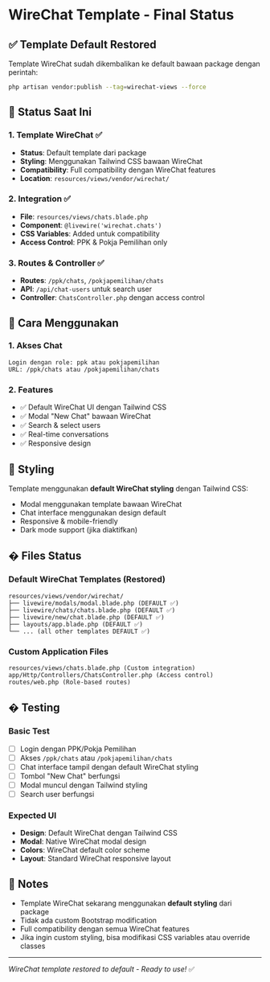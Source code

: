 # WireChat Template - Final Status

## ✅ Template Default Restored

Template WireChat sudah dikembalikan ke default bawaan package dengan perintah:
```bash
php artisan vendor:publish --tag=wirechat-views --force
```

## 🎯 Status Saat Ini

### 1. Template WireChat ✅
- **Status**: Default template dari package
- **Styling**: Menggunakan Tailwind CSS bawaan WireChat
- **Compatibility**: Full compatibility dengan WireChat features
- **Location**: `resources/views/vendor/wirechat/`

### 2. Integration ✅ 
- **File**: `resources/views/chats.blade.php`
- **Component**: `@livewire('wirechat.chats')` 
- **CSS Variables**: Added untuk compatibility
- **Access Control**: PPK & Pokja Pemilihan only

### 3. Routes & Controller ✅
- **Routes**: `/ppk/chats`, `/pokjapemilihan/chats`
- **API**: `/api/chat-users` untuk search user
- **Controller**: `ChatsController.php` dengan access control

## 🚀 Cara Menggunakan

### 1. Akses Chat
```
Login dengan role: ppk atau pokjapemilihan
URL: /ppk/chats atau /pokjapemilihan/chats
```

### 2. Features
- ✅ Default WireChat UI dengan Tailwind CSS
- ✅ Modal "New Chat" bawaan WireChat
- ✅ Search & select users
- ✅ Real-time conversations
- ✅ Responsive design

## 🎨 Styling

Template menggunakan **default WireChat styling** dengan Tailwind CSS:
- Modal menggunakan template bawaan WireChat
- Chat interface menggunakan design default
- Responsive & mobile-friendly
- Dark mode support (jika diaktifkan)

## � Files Status

### Default WireChat Templates (Restored)
```
resources/views/vendor/wirechat/
├── livewire/modals/modal.blade.php (DEFAULT ✅)
├── livewire/chats/chats.blade.php (DEFAULT ✅)  
├── livewire/new/chat.blade.php (DEFAULT ✅)
├── layouts/app.blade.php (DEFAULT ✅)
└── ... (all other templates DEFAULT ✅)
```

### Custom Application Files
```
resources/views/chats.blade.php (Custom integration)
app/Http/Controllers/ChatsController.php (Access control)
routes/web.php (Role-based routes)
```

## � Testing

### Basic Test
- [ ] Login dengan PPK/Pokja Pemilihan
- [ ] Akses `/ppk/chats` atau `/pokjapemilihan/chats` 
- [ ] Chat interface tampil dengan default WireChat styling
- [ ] Tombol "New Chat" berfungsi
- [ ] Modal muncul dengan Tailwind styling
- [ ] Search user berfungsi

### Expected UI
- **Design**: Default WireChat dengan Tailwind CSS
- **Modal**: Native WireChat modal design
- **Colors**: WireChat default color scheme
- **Layout**: Standard WireChat responsive layout

## 📝 Notes

- Template WireChat sekarang menggunakan **default styling** dari package
- Tidak ada custom Bootstrap modification
- Full compatibility dengan semua WireChat features
- Jika ingin custom styling, bisa modifikasi CSS variables atau override classes

---
*WireChat template restored to default - Ready to use!* ✅

